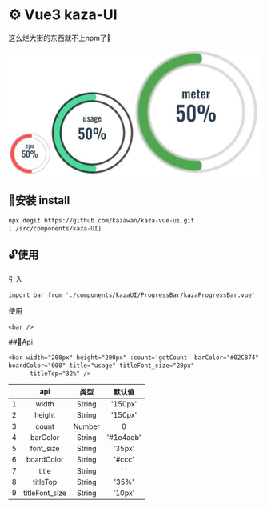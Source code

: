 # :gear: Vue3 kaza-UI 
这么烂大街的东西就不上npm了:shit:

![1](ProgressBar/img/bar.png)

## :tada:安装 install
```
npx degit https://github.com/kazawan/kaza-vue-ui.git [./src/components/kaza-UI]
```

## :unlock:使用 
引入
```
import bar from './components/kazaUI/ProgressBar/kazaProgressBar.vue'
```
使用
```
<bar />
```

##:floppy_disk:Api

```
<bar width="200px" height="200px" :count='getCount' barColor="#02C874" boardColor="000" title="usage" titleFont_size="20px"
      titleTop="32%" />
```

|   |   api | 类型   | 默认值 | 
| :------: | :------: | :------:  | :------:   |
| 1    | width   | String   | '150px'  |
| 2    | height   | String   |'150px' |
| 3    | count   | Number   | 0 |
| 4    | barColor   | String   |'#1e4adb'|
| 5    | font_size   | String   |'35px' |
| 6    | boardColor   | String   |'#ccc'|
| 7    | title   | String   |' ' |
| 8    | titleTop   | String   |'35%' |
| 9    | titleFont_size   | String   |'10px'|

